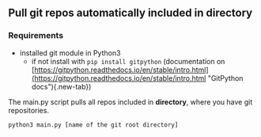 ## Pull git repos automatically included in __directory__ 

### Requirements

* installed git module in Python3
  * if not install with `pip install gitpython` (documentation on 
[https://gitpython.readthedocs.io/en/stable/intro.html](https://gitpython.readthedocs.io/en/stable/intro.html "GitPython docs"){.new-tab})

The main.py script pulls all repos included in __directory__, where you have git repositories. 

`python3 main.py [name of the git root directory]`
